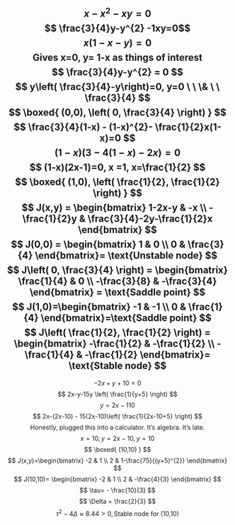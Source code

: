 $$
x-x^{2}-xy=0
$$
$$
\frac{3}{4}y-y^{2}
-1xy=0$$
$$
x(1-x-y)=0
$$
$$
\text{ Gives x=0, y= 1-x as things of interest}
$$
$$
\frac{3}{4}y-y^{2} = 0
$$
$$
y\left( \frac{3}{4}-y\right)=0, y=0 \ \ \& \ \ \frac{3}{4}
$$
$$
\boxed{
(0,0), \left( 0, \frac{3}{4} \right)
}
$$
$$
\frac{3}{4}(1-x) - (1-x)^{2}- \frac{1}{2}x(1-x)=0
$$
$$
(1-x)(3-4(1-x)-2x)=0
$$ $$
(1-x)(2x-1)=0, x =1, x=\frac{1}{2}
$$
$$
\boxed{
(1,0), \left( \frac{1}{2}, \frac{1}{2} \right)
}
$$
$$
J(x,y) = \begin{bmatrix}
1-2x-y & -x \\
-\frac{1}{2}y & \frac{3}{4}-2y-\frac{1}{2}x
\end{bmatrix}
$$
$$
J(0,0) = \begin{bmatrix}
1 & 0 \\
0 & \frac{3}{4}
\end{bmatrix}= \text{Unstable node}
$$
$$
J\left( 0, \frac{3}{4} \right) = \begin{bmatrix}
\frac{1}{4} & 0 \\
-\frac{3}{8} & -\frac{3}{4}
\end{bmatrix} = \text{Saddle point}
$$
$$
J(1,0)=\begin{bmatrix}
-1 & -1 \\
0 & \frac{1}{4}
\end{bmatrix}=\text{Saddle point}
$$
$$
J\left( \frac{1}{2}, \frac{1}{2} \right) = \begin{bmatrix}
-\frac{1}{2} & -\frac{1}{2}  \\
-\frac{1}{4} & -\frac{1}{2}
\end{bmatrix}= \text{Stable node}
$$
----



$$
-2x+y+10=0
$$
$$
2x-y-15y \left(  \frac{1}{y+5} \right)
$$
$$
y = 2x-110
$$
$$
2x-(2x-10) - 15(2x-10)\left( \frac{1}{2x-10+5} \right)
$$
$$
\text{Honestly, plugged this into a calculator. It's algebra. It's late.}
$$
$$
x=10, y = 2x-10, y=10
$$
$$
\boxed{
(10,10)
}
$$
$$
J(x,y)=\begin{bmatrix}
-2 & 1 \\
2 & 1-\frac{75}{(y+5)^{2}}
\end{bmatrix}
$$
$$
J(10,10)= \begin{bmatrix}
-2 & 1 \\
2 & -\frac{4}{3}
\end{bmatrix}
$$
$$
\tau= - \frac{10}{3}
$$
$$
\Delta = \frac{2}{3}
$$
$$
\tau^{2}-4\Delta  \approx 8.44 > 0, \text{Stable node for (10,10)}
$$
